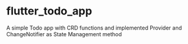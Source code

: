 # flutter_todo_app
A simple Todo app with CRD functions and implemented Provider and ChangeNotifier as State Management method
